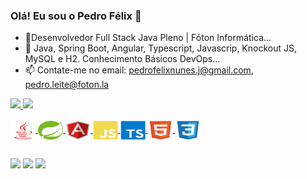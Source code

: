 ### Olá! Eu sou o Pedro Félix 👋

- 🔭Desenvolvedor Full Stack Java Pleno | Fóton Informática...
- 🌱 Java, Spring Boot,  Angular, Typescript, Javascrip, Knockout JS, MySQL e H2. Conhecimento Básicos DevOps...
- 📫 Contate-me no email: pedrofelixnunes.j@gmail.com, pedro.leite@foton.la

 <div>
  <a href="https://github.com/pedrofnj">
  <img height="180em" src="https://github-readme-stats.vercel.app/api?username=pedrofnj&show_icons=true&theme=dark&include_all_commits=true&count_private=true"/>
  <img height="180em" src="https://github-readme-stats.vercel.app/api/top-langs/?username=pedrofnj&layout=compact&langs_count=7&theme=dark"/>
</div>
  
  <div style="display: inline_block"><br>
  <img align="center" alt="pf-Java" height="30" width="40" src="https://github.com/devicons/devicon/blob/master/icons/java/java-plain.svg">
  <img align="center" alt="pf-spring" height="30" width="40" src="https://github.com/devicons/devicon/blob/master/icons/spring/spring-original.svg">
  <img align="center" alt="pf-angular" height="30" width="40" src="https://github.com/devicons/devicon/blob/master/icons/angularjs/angularjs-original.svg">
  <img align="center" alt="pf-Js" height="30" width="40" src="https://raw.githubusercontent.com/devicons/devicon/master/icons/javascript/javascript-plain.svg">
  <img align="center" alt="pf-Ts" height="30" width="40" src="https://raw.githubusercontent.com/devicons/devicon/master/icons/typescript/typescript-plain.svg">
  <img align="center" alt="pf-HTML" height="30" width="40" src="https://raw.githubusercontent.com/devicons/devicon/master/icons/html5/html5-original.svg">
  <img align="center" alt="pf-CSS" height="30" width="40" src="https://raw.githubusercontent.com/devicons/devicon/master/icons/css3/css3-original.svg">
</div>
  
  ##
  
  <div> 
  <a href="https://instagram.com/pedroo_feelixx" target="_blank"><img src="https://img.shields.io/badge/-Instagram-%23E4405F?style=for-the-badge&logo=instagram&logoColor=white" target="_blank"></a>
  <a href = "mailto:pedrofelixnunes.j@gmail.com"><img src="https://img.shields.io/badge/-Gmail-%23333?style=for-the-badge&logo=gmail&logoColor=white" target="_blank"></a>
  <a href="https://www.linkedin.com/in/pedro-félix-48378610a" target="_blank"><img src="https://img.shields.io/badge/-LinkedIn-%230077B5?style=for-the-badge&logo=linkedin&logoColor=white" target="_blank"></a> 
 
</div>
